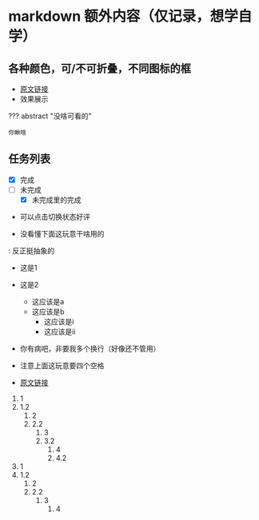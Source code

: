 # markdown 额外内容（仅记录，想学自学）

## 各种颜色，可/不可折叠，不同图标的框

- [原文链接](https://squidfunk.github.io/mkdocs-material/reference/admonitions/#inline-blocks-inline-end)
- 效果展示

??? abstract "没啥可看的"

    你瞅啥

## 任务列表

- [x] 完成
- [ ] 未完成
  * [x] 未完成里的完成

- 可以点击切换状态好评

- 没看懂下面这玩意干啥用的

:   反正挺抽象的

- 这是1
- 这是2
    - 这应该是a
    - 这应该是b
        - 这应该是i
        - 这应该是ii



- 你有病吧，非要我多个换行（好像还不管用）

- 注意上面这玩意要四个空格

- [原文链接](https://squidfunk.github.io/mkdocs-material/reference/lists/)



1. 1
2. 1.2
    1. 2
    2. 2.2
        1. 3
        2. 3.2
            1. 4
            2. 4.2
1. 1
2. 1.2
    1. 2
    2. 2.2
        1. 3
            1. 4